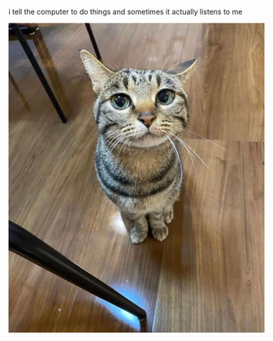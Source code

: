 i tell the computer to do things and sometimes it actually listens to me
<!--START_SECTION:update_image-->
<img src=https://raw.githubusercontent.com/sneakykestrel/sneakykestrel/main/.github/images/fibrous.gif height="" width="" align=left alt=kitty />
<!--END_SECTION:update_image-->

